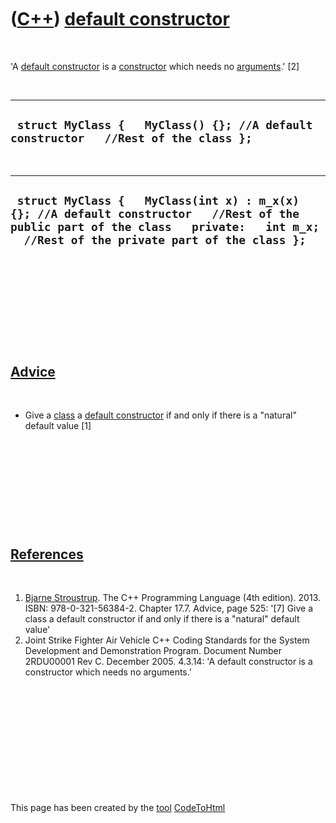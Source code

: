 



 

 

 

 

 

([C++](Cpp.htm)) [default constructor](CppDefaultConstructor.htm)
=================================================================

 

'A [default constructor](CppDefaultConstructor.htm) is a
[constructor](CppConstructor.htm) which needs no
[arguments](CppArgument.htm).' \[2\]

 

  --------------------------------------------------------------------------------------
  ` struct MyClass {   MyClass() {}; //A default constructor   //Rest of the class };`
  --------------------------------------------------------------------------------------

 

  ---------------------------------------------------------------------------------------------------------------------------------------------------------------------------------------
  ` struct MyClass {   MyClass(int x) : m_x(x) {}; //A default constructor   //Rest of the public part of the class   private:   int m_x;   //Rest of the private part of the class };`
  ---------------------------------------------------------------------------------------------------------------------------------------------------------------------------------------

 

 

 

 

 

[Advice](CppAdvice.htm)
-----------------------

 

-   Give a [class](CppClass.htm) a [default
    constructor](CppDefaultConstructor.htm) if and only if there is a
    "natural" default value \[1\]

 

 

 

 

 

[References](CppReferences.htm)
-------------------------------

 

1.  [Bjarne Stroustrup](CppBjarneStroustrup.htm). The C++ Programming
    Language (4th edition). 2013. ISBN: 978-0-321-56384-2. Chapter 17.7.
    Advice, page 525: '\[7\] Give a class a default constructor if and
    only if there is a "natural" default value'
2.  Joint Strike Fighter Air Vehicle C++ Coding Standards for the System
    Development and Demonstration Program. Document Number 2RDU00001
    Rev C. December 2005. 4.3.14: 'A default constructor is a
    constructor which needs no arguments.'

 

 

 

 

 





 




This page has been created by the [tool](Tools.htm)
[CodeToHtml](ToolCodeToHtml.htm)
